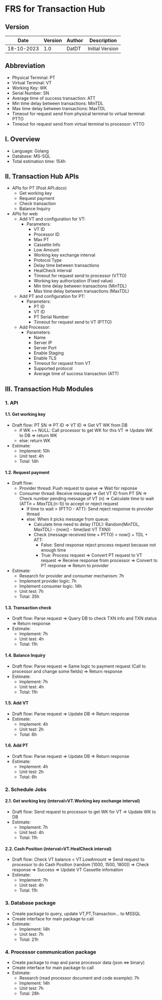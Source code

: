 # FRS for Transaction Hub
## Version
| Date       | Version | Author | Description     |
|------------|---------|--------|-----------------|
| 18-10-2023 | 1.0     | DatDT  | Initial Version |
## Abbreviation
- Physical Terminal: PT
- Virtual Terminal: VT
- Working Key: WK
- Serial Number: SN
- Average time of success transaction: ATT
- Min time delay between transactions: MinTDL
- Max time delay between transactions: MaxTDL
- Timeout for request send from physical terminal to virtual terminal: PTTO
- Timeout for request send from virtual terminal to processor: VTTO
## I. Overview
- Language: Golang
- Database: MS-SQL
- Total estimation time: 154h
## II. Transaction Hub APIs
- APIs for PT (Post API.docx)
  - Get working key
  - Request payment
  - Check transaction
  - Balance Inquiry
- APIs for web
  - Add VT and configuration for VT:
    - Parameters:
      - VT ID
      - Processor ID
      - Max PT
      - Cassette Info
      - Low Amount
      - Working key exchange interval
      - Protocol Type
      - Delay time between transactions
      - HealCheck interval
      - Timeout for request send to processor (VTTO)
      - Working key authorization (Fixed value)
      - Min time delay between transactions (MinTDL)
      - Max time delay between transactions (MaxTDL)
  - Add PT and configuration for PT:
    - Parameters:
      - PT ID
      - VT ID
      - PT Serial Number
      - Timeout for request send to VT (PTTO)
  - Add Processor:
    - Parameters:
      - Name
      - Server IP
      - Server Port
      - Enable Staging
      - Enable TLS
      - Timeout for request from VT
      - Supported protocol
      - Average time of success transaction (ATT)
## III. Transaction Hub Modules
### 1. API
#### 1.1. Get working key
- Draft flow: PT SN => PT ID => VT ID => Get VT WK from DB
  - if WK == NULL: Call processor to get WK for this VT => Update WK to DB => return WK
  - else: return WK
- Estimate:
  - Implement: 10h
  - Unit test: 4h
  - Total: 14h
#### 1.2. Request payment
- Draft flow: 
  - Provider thread: Push request to queue => Wait for reponse
  - Consumer thread: Receive message => Get VT ID from PT SN => Check number pending message of VT (n) => Calculate time to wait (ATT*n + MaxTDL*(n-1)) to accept or reject request 
    - If time to wait > (PTTO - ATT): Send reject response to provider thread
    - else: When it picks message from queue:
      - Calculate time need to delay (TDL): Random(MinTDL, MaxTDL) - (now() - time(last VT TXN))
      - Check (message received time + PTTO) < now() + TDL + ATT:
        - False: Send response reject process request because not enough time
        - True: Process request => Convert PT request to VT request => Receive response from processor => Convert to PT response => Return to provider
- Estimate:
  - Research for provider and consumer mechanism: 7h
  - Implement provider logic: 7h
  - Implement consumer logic: 14h
  - Unit test: 7h
  - Total: 35h
#### 1.3. Transaction check
- Draft flow: Parse request => Query DB to check TXN info and TXN status => Return response
- Estimate:
  - Implement: 7h
  - Unit test: 4h
  - Total: 11h
#### 1.4. Balance Inquiry
- Draft flow: Parse request => Same logic to payment request (Call to processor and change some fields) => Return response
- Estimate:
  - Implement: 7h
  - Unit test: 4h
  - Total: 11h
#### 1.5. Add VT
- Draft flow: Parse request => Update DB => Return response
- Estimate:
  - Implement: 4h
  - Unit test: 2h
  - Total: 6h
#### 1.6. Add PT
- Draft flow: Parse request => Update DB => Return response
- Estimate:
  - Implement: 4h
  - Unit test: 2h
  - Total: 6h
### 2. Schedule Jobs
#### 2.1. Get working key (interval=VT.Working key exchange interval)
- Draft flow: Send request to processor to get WK for VT => Update WK to DB
- Estimate:
  - Implement: 7h
  - Unit test: 4h
  - Total: 11h
#### 2.2. Cash Position (interval=VT.HealCheck interval)
- Draft flow: Check VT balance < VT.LowAmount => Send request to processor to do Cash Position (random [1000, 1500, 1800])
=> Check response => Success => Update VT Cassette infomation
- Estimate:
  - Implement: 7h
  - Unit test: 4h
  - Total: 11h
### 3. Database package
- Create package to query, update VT,PT,Transaction... to MSSQL
- Create interface for main package to call
- Estimate:
  - Implement: 14h
  - Unit test: 7h
  - Total: 21h
### 4. Processor communication package
- Create package to map and parse processor data (json <=> binary)
- Create interface for main package to call
- Estimate:
  - Research (read processor document and code example): 7h
  - Implement: 14h
  - Unit test: 7h
  - Total: 28h



